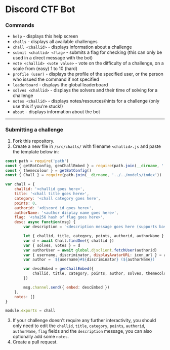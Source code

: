 # Discord CTF Bot

### Commands

- `help` - displays this help screen
- `challs` - displays all available challenges
- `chall <challid>` - displays information about a challenge
- `submit <challid> <flag>` - submits a flag for checking (this can only be used in a direct message with the bot)
- `vote <challid> <vote value>` - vote on the difficulty of a challenge, on a scale from (easy) 1 to 10 (hard)
- `profile (user)` - displays the profile of the specified user, or the person who issued the command if not specified
- `leaderboard` - displays the global leaderboard
- `solves <challid>` - displays the solvers and their time of solving for a challenge
- `notes <challid>` - displays notes/resources/hints for a challenge (only use this if you're stuck!)
- `about` - displays information about the bot

---

### Submitting a challenge

1. Fork this repository.
2. Create a new file in `/src/challs/` with filename `<challid>.js` and paste the template below in:

```javascript
const path = require('path')
const { getBotConfig, genChallEmbed } = require(path.join(__dirname, '../util/util'))
const { themecolour } = getBotConfig()
const { Chall } = require(path.join(__dirname, '../../models/index'))

var chall = {
    challid: '<challid goes here>',
    title: '<chall title goes here>',
    category: '<chall category goes here',
    points: 0,
    authorid: '<discord id goes here>',
    authorName: '<author display name goes here>',
    flag: '<sha256 hash of flag goes here>',
    desc: async function(msg) {
        var description = `<description message goes here (supports basic markdown)>`

        let { challid, title, category, points, authorid, authorName } = chall
        var d = await Chall.findOne({ challid })
        var { solves, votes } = d
        var authorUser = await global.djsclient.fetchUser(authorid)
        var { username, discriminator, displayAvatarURL: icon_url } = authorUser
        var author = `${username}#${discriminator} (${authorName})`

        var descEmbed = genChallEmbed({
            challid, title, category, points, author, solves, themecolour, description, icon_url, votes
        })

        msg.channel.send({ embed: descEmbed })
    },
    notes: []
}

module.exports = chall
```

3. If your challenge doesn't require any further interactivity, you should only need to edit the `challid`, `title`, `category`, `points`, `authorid`, `authorName`, `flag` fields and the `description` message, you can also optionally add some `notes`.
4. Create a pull request.
